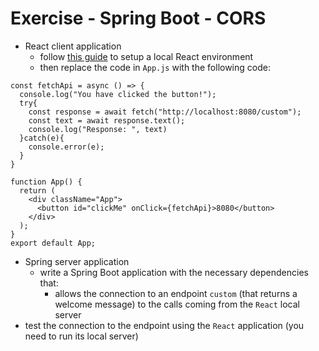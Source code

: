 # Exercise - Spring Boot - CORS
* React client application
    * follow [this guide](https://create-react-app.dev/docs/getting-started) to setup a local React environment
    * then replace the code in `App.js` with the following code:
```
const fetchApi = async () => {
  console.log("You have clicked the button!");
  try{
    const response = await fetch("http://localhost:8080/custom");
    const text = await response.text();
    console.log("Response: ", text)
  }catch(e){
    console.error(e);
  }
}

function App() {
  return (
    <div className="App">
      <button id="clickMe" onClick={fetchApi}>8080</button>
    </div>
  );
}
export default App;
```
* Spring server application
    * write a Spring Boot application with the necessary dependencies that:
        * allows the connection to an endpoint `custom` (that returns a welcome message) to the calls coming from the `React` local server
* test the connection to the endpoint using the `React` application (you need to run its local server)
